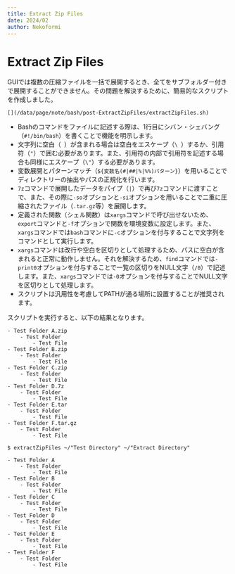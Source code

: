 ```yaml
---
title: Extract Zip Files
date: 2024/02
author: Nekoformi
---
```


# Extract Zip Files

GUIでは複数の圧縮ファイルを一括で展開するとき、全てをサブフォルダー付きで展開することができません。その問題を解決するために、簡易的なスクリプトを作成しました。

```sh:/usr/local/bin/extractZipFiles
[](/data/page/note/bash/post-ExtractZipFiles/extractZipFiles.sh)
```

- Bashのコマンドをファイルに記述する際は、1行目にシバン・シェバング（`#!/bin/bash`）を書くことで機能を明示します。
- 文字列に空白（` `）が含まれる場合は空白をエスケープ（`\ `）するか、引用符（`"`）で囲む必要があります。また、引用符の内部で引用符を記述する場合も同様にエスケープ（`\"`）する必要があります。
- 変数展開とパターンマッチ（`${変数名(#|##|%|%%)パターン}`）を用いることでディレクトリーの抽出やパスの正規化を行います。
- `7z`コマンドで展開したデータをパイプ（`|`）で再び`7z`コマンドに渡すことで、また、その際に`-so`オプションと`-si`オプションを用いることで二重に圧縮されたファイル（`.tar.gz`等）を展開します。
- 定義された関数（シェル関数）は`xargs`コマンドで呼び出せないため、`export`コマンドと`-f`オプションで関数を環境変数に設定します。また、`xargs`コマンドでは`bash`コマンドに`-c`オプションを付与することで文字列をコマンドとして実行します。
- `xargs`コマンドは改行や空白を区切りとして処理するため、パスに空白が含まれると正常に動作しません。それを解決するため、`find`コマンドでは`-print0`オプションを付与することで一覧の区切りをNULL文字（`/0`）で記述します。また、`xargs`コマンドでは`-0`オプションを付与することでNULL文字を区切りとして処理します。
- スクリプトは汎用性を考慮してPATHが通る場所に設置することが推奨されます。

スクリプトを実行すると、以下の結果となります。

```~/Test Directory
- Test Folder A.zip
    - Test Folder
        - Test File
- Test Folder B.zip
    - Test Folder
        - Test File
- Test Folder C.zip
    - Test Folder
        - Test File
- Test Folder D.7z
    - Test Folder
        - Test File
- Test Folder E.tar
    - Test Folder
        - Test File
- Test Folder F.tar.gz
    - Test Folder
        - Test File
```

```sh:Bash
$ extractZipFiles ~/"Test Directory" ~/"Extract Directory"
```

```~/Extract Directory
- Test Folder A
    - Test Folder
        - Test File
- Test Folder B
    - Test Folder
        - Test File
- Test Folder C
    - Test Folder
        - Test File
- Test Folder D
    - Test Folder
        - Test File
- Test Folder E
    - Test Folder
        - Test File
- Test Folder F
    - Test Folder
        - Test File
```
